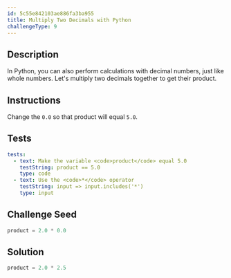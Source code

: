 ```yaml
---
id: 5c55e842103ae886fa3ba955
title: Multiply Two Decimals with Python
challengeType: 9
---
```


## Description
<section id='description'>
In Python, you can also perform calculations with decimal numbers, just like whole numbers.
Let's multiply two decimals together to get their product.
</section>

## Instructions
<section id='instructions'>
Change the <code>0.0</code> so that product will equal <code>5.0</code>.
</section>

## Tests
<section id='tests'>

```yml
tests:
  - text: Make the variable <code>product</code> equal 5.0
    testString: product == 5.0
    type: code
  - text: Use the <code>*</code> operator
    testString: input => input.includes('*')
    type: input
```

</section>

## Challenge Seed
<section id='challengeSeed'>

<div id='py-seed'>

```python
product = 2.0 * 0.0


```

</div>

</section>

## Solution
<section id='solution'>


```python
product = 2.0 * 2.5
```

</section>
